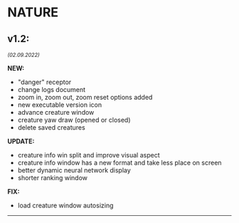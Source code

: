 
# __NATURE__


## __v1.2:__
<sub>_(02.09.2022)_</sub>

__NEW:__
* "danger" receptor
* change logs document
* zoom in, zoom out, zoom reset options added
* new executable version icon
* advance creature window
* creature yaw draw (opened or closed)
* delete saved creatures

__UPDATE:__
* creature info win split and improve visual aspect
* creature info window has a new format and take less place on screen
* better dynamic neural network display
* shorter ranking window

__FIX:__
* load creature window autosizing
----------------------------------------------------------------

